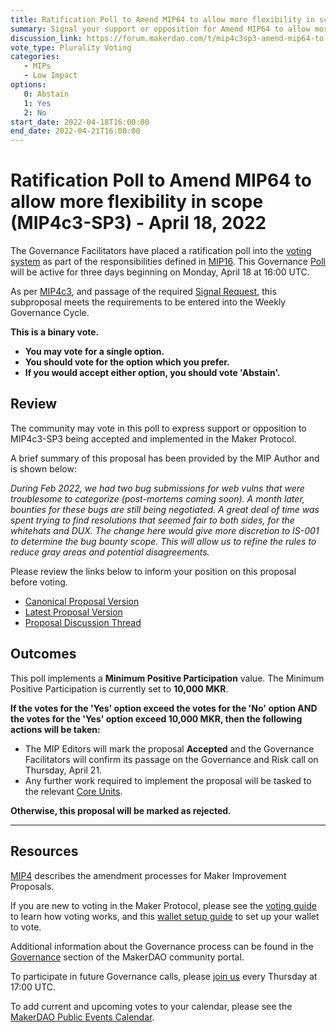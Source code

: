 ```yaml
---
title: Ratification Poll to Amend MIP64 to allow more flexibility in scope (MIP4c3-SP3) - April 18, 2022
summary: Signal your support or opposition for Amend MIP64 to allow more flexibility in scope (MIP4c3-SP3)
discussion_link: https://forum.makerdao.com/t/mip4c3sp3-amend-mip64-to-allow-more-flexibility-in-scope/14200
vote_type: Plurality Voting
categories:
   - MIPs
   - Low Impact
options:
   0: Abstain
   1: Yes
   2: No
start_date: 2022-04-18T16:00:00
end_date: 2022-04-21T16:00:00
---
```

# Ratification Poll to Amend MIP64 to allow more flexibility in scope (MIP4c3-SP3) - April 18, 2022

The Governance Facilitators have placed a ratification poll into the [voting system](https://vote.makerdao.com/polling) as part of the responsibilities defined in [MIP16](https://mips.makerdao.com/mips/details/MIP16). This Governance [Poll](https://community-development.makerdao.com/en/learn/governance/on-chain-gov) will be active for three days beginning on Monday, April 18 at 16:00 UTC.

As per [MIP4c3](https://mips.makerdao.com/mips/details/MIP4#MIP4c3), and passage of the required [Signal Request](https://forum.makerdao.com/t/advance-mip4c3-sp3-amend-mip64-to-allow-more-flexibility-in-scope-to-on-chain-poll/14435), this subproposal meets the requirements to be entered into the Weekly Governance Cycle.

**This is a binary vote.** 
- **You may vote for a single option.** 
- **You should vote for the option which you prefer.**
- **If you would accept either option, you should vote 'Abstain'.**

## Review

The community may vote in this poll to express support or opposition to MIP4c3-SP3 being accepted and implemented in the Maker Protocol.

A brief summary of this proposal has been provided by the MIP Author and is shown below:

*During Feb 2022, we had two bug submissions for web vulns that were troublesome to categorize (post-mortems coming soon). A month later, bounties for these bugs are still being negotiated. A great deal of time was spent trying to find resolutions that seemed fair to both sides, for the whitehats and DUX. The change here would give more discretion to IS-001 to determine the bug bounty scope. This will allow us to refine the rules to reduce gray areas and potential disagreements.*

Please review the links below to inform your position on this proposal before voting.
* [Canonical Proposal Version](https://github.com/makerdao/mips/blob/23470cb8ad013f906b7a379bd259729dc053f28d/MIP4/MIP4c3-Subproposals/MIP4c3-SP3.md)
* [Latest Proposal Version](https://mips.makerdao.com/mips/details/MIP4c3SP3)
* [Proposal Discussion Thread](https://forum.makerdao.com/t/mip4c3sp3-amend-mip64-to-allow-more-flexibility-in-scope/14200)

## Outcomes

This poll implements a **Minimum Positive Participation** value. The Minimum Positive Participation is currently set to **10,000 MKR**.

**If the votes for the 'Yes' option exceed the votes for the 'No' option AND the votes for the 'Yes' option exceed 10,000 MKR, then the following actions will be taken:**
* The MIP Editors will mark the proposal **Accepted** and the Governance Facilitators will confirm its passage on the Governance and Risk call on Thursday, April 21. 
* Any further work required to implement the proposal will be tasked to the relevant [Core Units](https://mips.makerdao.com/mips/details/MIP38#mip38c2-core-unit-state).

**Otherwise, this proposal will be marked as rejected.**

---

## Resources

[MIP4](https://mips.makerdao.com/mips/details/MIP4) describes the amendment processes for Maker Improvement Proposals.

If you are new to voting in the Maker Protocol, please see the [voting guide](https://community-development.makerdao.com/en/learn/governance/how-voting-works/) to learn how voting works, and this [wallet setup guide](https://community-development.makerdao.com/en/learn/governance/voting-setup/) to set up your wallet to vote.

Additional information about the Governance process can be found in the [Governance](https://community-development.makerdao.com/en/learn/governance) section of the MakerDAO community portal.

To participate in future Governance calls, please [join us](https://github.com/makerdao/community/tree/master/governance/governance-and-risk-meetings) every Thursday at 17:00 UTC.

To add current and upcoming votes to your calendar, please see the [MakerDAO Public Events Calendar](https://calendar.google.com/calendar/embed?src=makerdao.com_3efhm2ghipksegl009ktniomdk%40group.calendar.google.com&ctz=UTC&mode=week&showCalendars=0&showPrint=0).
